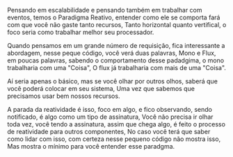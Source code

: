 Pensando em escalabilidade e pensando também em trabalhar com eventos, 
temos o Paradigma Reativo, entender como ele se comporta fará com que você não gaste tanto recursos, 
Tanto horizontal quanto vertifical, o foco seria como trabalhar melhor seu processador.

Quando pensamos em um grande número de requisição, fica interessante a abordagem, nesse peque código, você 
verá duas palavras, Mono e Flux, em poucas palavras, sabendo o comportamento desse padadgima, o mono trabalharia com uma "Coisa", 
O flux já trabalharia com mais de uma "Coisa".

Aí seria apenas o básico, mas se você olhar por outros olhos, saberá que você poderá colocar em seu sistema, 
Uma vez que sabemos que precisamos usar bem nossos recursos.

A parada da reatividade é isso, foco em algo, e fico observando, sendo notificado, é algo como um tipo de assinatura,
Você não precisa ir olhar toda vez, você tendo a assinatura, assim que chega algo, é feito o processo de reatividade para outros componentes,
No caso você terá que saber como lidar com isso, com certeza nesse pequeno código não mostra isso, 
Mas mostra o mínimo para você entender esse paradgma.


